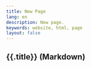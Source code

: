 ```yaml
---
title: New Page
lang: en
description: New page.
keywords: website, html, page
layout: false
---
```


## {{.title}} (Markdown)
